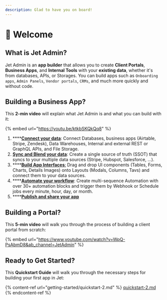 ```yaml
---
description: Glad to have you on board!
---
```


# 👋 Welcome

## What is Jet Admin?

Jet Admin is an **app builder** that allows you to create **Client Portals**, **Business Apps**, and **Internal Tools** with your **existing data**, whether it's from databases, APIs, or Storages. You can build apps such as `Onboarding apps`, `Admin Panels`, `Vendor portals`, `CRMs`, and much more quickly and without code.

## Building a Business App?

This **2-min video** will explain what Jet Admin is and what you can build with it:

{% embed url="https://youtu.be/ktkbSKQkQq8" %}

1. ****[**Connect your data**](user-guide/integrations/): Connect Databases, business apps (Airtable, Stripe, Zendesk), Data Warehouses, Internal and external REST or GraphQL APIs, and File Storage.
2. [**Sync and Blend your data**](user-guide/data-blending.md): Create a single source of truth (SSOT) that syncs to your multiple data sources (Stripe, Hubspot, Salesforce, ...).
3. ****[**Build App Interfaces**:](user-guide/components/) Drag and drop UI components (Tables, Forms, Charts, Details Images) onto Layouts (Modals, Columns, Tavs) and connect them to your data sources.
4. ****[**Automate your workflow**](user-guide/workflow/): Create multi-sequence Automation with over 30+ automation blocks and trigger them by Webhook or Schedule jobs every minute, hour, day, or month.
5. ****[**Publish and share your app**](user-guide/security-and-privacy/sharing-your-app.md)

## Building a Portal?

This **5-min video** will walk you through the process of building a client portal from scratch:&#x20;

{% embed url="https://www.youtube.com/watch?v=WpQ-PsAbmD8&ab_channel=JetAdmin" %}

## Ready to Get Started?

This **Quickstart Guide** will walk you through the necessary steps for building your first app in Jet:

{% content-ref url="getting-started/quickstart-2.md" %}
[quickstart-2.md](getting-started/quickstart-2.md)
{% endcontent-ref %}

